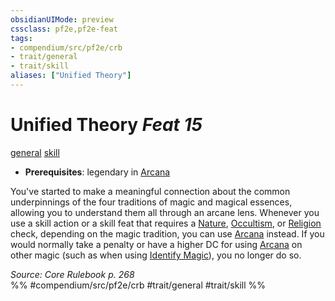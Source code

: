 ```yaml
---
obsidianUIMode: preview
cssclass: pf2e,pf2e-feat
tags:
- compendium/src/pf2e/crb
- trait/general
- trait/skill
aliases: ["Unified Theory"]
---
```

# Unified Theory  *Feat 15*  
[general](general.md "General Feat Trait")  [skill](skill.md "Skill Feat Trait")  

- **Prerequisites**: legendary in [Arcana](skills.md#Arcana)

You've started to make a meaningful connection about the common underpinnings of the four traditions of magic and magical essences, allowing you to understand them all through an arcane lens. Whenever you use a skill action or a skill feat that requires a [Nature](skills.md#Nature), [Occultism](skills.md#Occultism), or [Religion](skills.md#Religion) check, depending on the magic tradition, you can use [Arcana](skills.md#Arcana) instead. If you would normally take a penalty or have a higher DC for using [Arcana](skills.md#Arcana) on other magic (such as when using [Identify Magic](identify-magic.md)), you no longer do so.

*Source: Core Rulebook p. 268*  
%% #compendium/src/pf2e/crb #trait/general #trait/skill %%